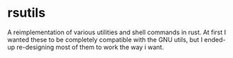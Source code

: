 # rsutils

A reimplementation of various utilities and shell commands in rust. At first I wanted these to be completely compatible with the GNU utils, but I ended-up re-designing most of them to work the way i want.
